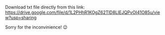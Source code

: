 Download txt file directly from this link: <br />
https://drive.google.com/file/d/1L2PHhR1KOgZ62TlD8LIEJQPvOI41O85u/view?usp=sharing

Sorry for the inconvinience! :wink:
